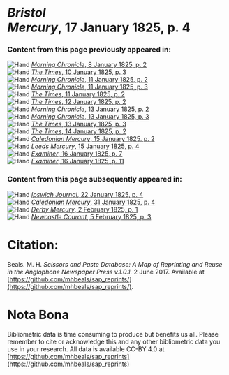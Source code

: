 # *Bristol Mercury*, 17 January 1825, p. 4  
  
### Content from this page previously appeared in:  
![Hand](http://scissorsandpaste.net/wp-content/uploads/2017/06/smallhandpointer.png) [*Morning Chronicle*, 8 January 1825, p. 2](https://mhbeals.github.io/sap_html/Morning-Chronicle/Morning-Chronicle-8-January-1825-p-2)  
![Hand](http://scissorsandpaste.net/wp-content/uploads/2017/06/smallhandpointer.png) [*The Times*, 10 January 1825, p. 3](https://mhbeals.github.io/sap_html/The-Times/The-Times-10-January-1825-p-3)  
![Hand](http://scissorsandpaste.net/wp-content/uploads/2017/06/smallhandpointer.png) [*Morning Chronicle*, 11 January 1825, p. 2](https://mhbeals.github.io/sap_html/Morning-Chronicle/Morning-Chronicle-11-January-1825-p-2)  
![Hand](http://scissorsandpaste.net/wp-content/uploads/2017/06/smallhandpointer.png) [*Morning Chronicle*, 11 January 1825, p. 3](https://mhbeals.github.io/sap_html/Morning-Chronicle/Morning-Chronicle-11-January-1825-p-3)  
![Hand](http://scissorsandpaste.net/wp-content/uploads/2017/06/smallhandpointer.png) [*The Times*, 11 January 1825, p. 2](https://mhbeals.github.io/sap_html/The-Times/The-Times-11-January-1825-p-2)  
![Hand](http://scissorsandpaste.net/wp-content/uploads/2017/06/smallhandpointer.png) [*The Times*, 12 January 1825, p. 2](https://mhbeals.github.io/sap_html/The-Times/The-Times-12-January-1825-p-2)  
![Hand](http://scissorsandpaste.net/wp-content/uploads/2017/06/smallhandpointer.png) [*Morning Chronicle*, 13 January 1825, p. 2](https://mhbeals.github.io/sap_html/Morning-Chronicle/Morning-Chronicle-13-January-1825-p-2)  
![Hand](http://scissorsandpaste.net/wp-content/uploads/2017/06/smallhandpointer.png) [*Morning Chronicle*, 13 January 1825, p. 3](https://mhbeals.github.io/sap_html/Morning-Chronicle/Morning-Chronicle-13-January-1825-p-3)  
![Hand](http://scissorsandpaste.net/wp-content/uploads/2017/06/smallhandpointer.png) [*The Times*, 13 January 1825, p. 3](https://mhbeals.github.io/sap_html/The-Times/The-Times-13-January-1825-p-3)  
![Hand](http://scissorsandpaste.net/wp-content/uploads/2017/06/smallhandpointer.png) [*The Times*, 14 January 1825, p. 2](https://mhbeals.github.io/sap_html/The-Times/The-Times-14-January-1825-p-2)  
![Hand](http://scissorsandpaste.net/wp-content/uploads/2017/06/smallhandpointer.png) [*Caledonian Mercury*, 15 January 1825, p. 2](https://mhbeals.github.io/sap_html/Caledonian-Mercury/Caledonian-Mercury-15-January-1825-p-2)  
![Hand](http://scissorsandpaste.net/wp-content/uploads/2017/06/smallhandpointer.png) [*Leeds Mercury*, 15 January 1825, p. 4](https://mhbeals.github.io/sap_html/Leeds-Mercury/Leeds-Mercury-15-January-1825-p-4)  
![Hand](http://scissorsandpaste.net/wp-content/uploads/2017/06/smallhandpointer.png) [*Examiner*, 16 January 1825, p. 7](https://mhbeals.github.io/sap_html/Examiner/Examiner-16-January-1825-p-7)  
![Hand](http://scissorsandpaste.net/wp-content/uploads/2017/06/smallhandpointer.png) [*Examiner*, 16 January 1825, p. 11](https://mhbeals.github.io/sap_html/Examiner/Examiner-16-January-1825-p-11)  
  
### Content from this page subsequently appeared in:  
![Hand](http://scissorsandpaste.net/wp-content/uploads/2017/06/smallhandpointer.png) [*Ipswich Journal*, 22 January 1825, p. 4](https://mhbeals.github.io/sap_html/Ipswich-Journal/Ipswich-Journal-22-January-1825-p-4)  
![Hand](http://scissorsandpaste.net/wp-content/uploads/2017/06/smallhandpointer.png) [*Caledonian Mercury*, 31 January 1825, p. 4](https://mhbeals.github.io/sap_html/Caledonian-Mercury/Caledonian-Mercury-31-January-1825-p-4)  
![Hand](http://scissorsandpaste.net/wp-content/uploads/2017/06/smallhandpointer.png) [*Derby Mercury*, 2 February 1825, p. 1](https://mhbeals.github.io/sap_html/Derby-Mercury/Derby-Mercury-2-February-1825-p-1)  
![Hand](http://scissorsandpaste.net/wp-content/uploads/2017/06/smallhandpointer.png) [*Newcastle Courant*, 5 February 1825, p. 3](https://mhbeals.github.io/sap_html/Newcastle-Courant/Newcastle-Courant-5-February-1825-p-3)  


# Citation: 

Beals. M. H. *Scissors and Paste Database: A Map of Reprinting and Reuse in the Anglophone Newspaper Press v.1.0.1.* 2 June 2017. Available at [https://github.com/mhbeals/sap_reprints/](https://github.com/mhbeals/sap_reprints/). 

# Nota Bona

Bibliometric data is time consuming to produce but benefits us all. Please remember to cite or acknowledge this and any other bibliometric data you use in your research. All data is available CC-BY 4.0 at [https://github.com/mhbeals/sap_reprints](https://github.com/mhbeals/sap_reprints)
